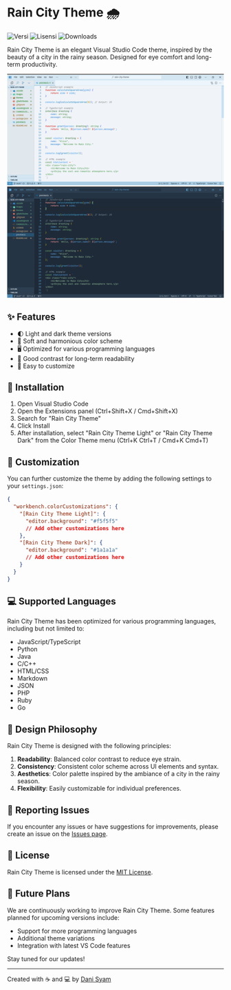 # Rain City Theme 🌧️

![Versi](https://img.shields.io/github/v/release/danisyam/rain-city-theme)
![Lisensi](https://img.shields.io/github/license/danisyam/rain-city-theme)
![Downloads](https://img.shields.io/visual-studio-marketplace/d/danisyam.rain-city-theme)

Rain City Theme is an elegant Visual Studio Code theme, inspired by the beauty of a city in the rainy season. Designed for eye comfort and long-term productivity.

![Light Theme Screenshot](images/rain-city-theme-light-preview.png)
![Dark Theme Screenshot](images/rain-city-theme-dark-preview.png)

## ✨ Features

- 🌓 Light and dark theme versions
- 🎨 Soft and harmonious color scheme
- 🖥️ Optimized for various programming languages
- 👀 Good contrast for long-term readability
- 🔧 Easy to customize

## 🚀 Installation

1. Open Visual Studio Code
2. Open the Extensions panel (Ctrl+Shift+X / Cmd+Shift+X)
3. Search for "Rain City Theme"
4. Click Install
5. After installation, select "Rain City Theme Light" or "Rain City Theme Dark" from the Color Theme menu (Ctrl+K Ctrl+T / Cmd+K Cmd+T)

## 🔧 Customization

You can further customize the theme by adding the following settings to your `settings.json`:

```json
{
  "workbench.colorCustomizations": {
    "[Rain City Theme Light]": {
      "editor.background": "#f5f5f5"
      // Add other customizations here
    },
    "[Rain City Theme Dark]": {
      "editor.background": "#1a1a1a"
      // Add other customizations here
    }
  }
}
```

## 💻 Supported Languages

Rain City Theme has been optimized for various programming languages, including but not limited to:

- JavaScript/TypeScript
- Python
- Java
- C/C++
- HTML/CSS
- Markdown
- JSON
- PHP
- Ruby
- Go

## 🎨 Design Philosophy

Rain City Theme is designed with the following principles:

1. **Readability**: Balanced color contrast to reduce eye strain.
2. **Consistency**: Consistent color scheme across UI elements and syntax.
3. **Aesthetics**: Color palette inspired by the ambiance of a city in the rainy season.
4. **Flexibility**: Easily customizable for individual preferences.


## 🐛 Reporting Issues

If you encounter any issues or have suggestions for improvements, please create an issue on the [Issues page](https://github.com/danisyam/rain-city-theme/issues).

## 📜 License

Rain City Theme is licensed under the [MIT License](LICENSE).


## 🔮 Future Plans

We are continuously working to improve Rain City Theme. Some features planned for upcoming versions include:

- Support for more programming languages
- Additional theme variations
- Integration with latest VS Code features

Stay tuned for our updates!

---

Created with ☕ and 💻 by [Dani Syam](https://danisyam.github.io)
